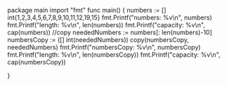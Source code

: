 package main
import "fmt"
func main() {
	numbers := [] int{1,2,3,4,5,6,7,8,9,10,11,12,19,15}
	fmt.Printf("numbers: %v\n", numbers)
	fmt.Printf("length: %v\n", len(numbers))
	fmt.Printf("capacity: %v\n", cap(numbers))
	//copy
	neededNumbers := numbers[: len(numbers)-10]
	numbersCopy := ([] int(neededNumbers))
	copy(numbersCopy, neededNumbers)
	fmt.Printf("numbersCopy: %v\n", numbersCopy)
	fmt.Printf("length: %v\n", len(numbersCopy))
	fmt.Printf("capacity: %v\n", cap(numbersCopy))
	
}
